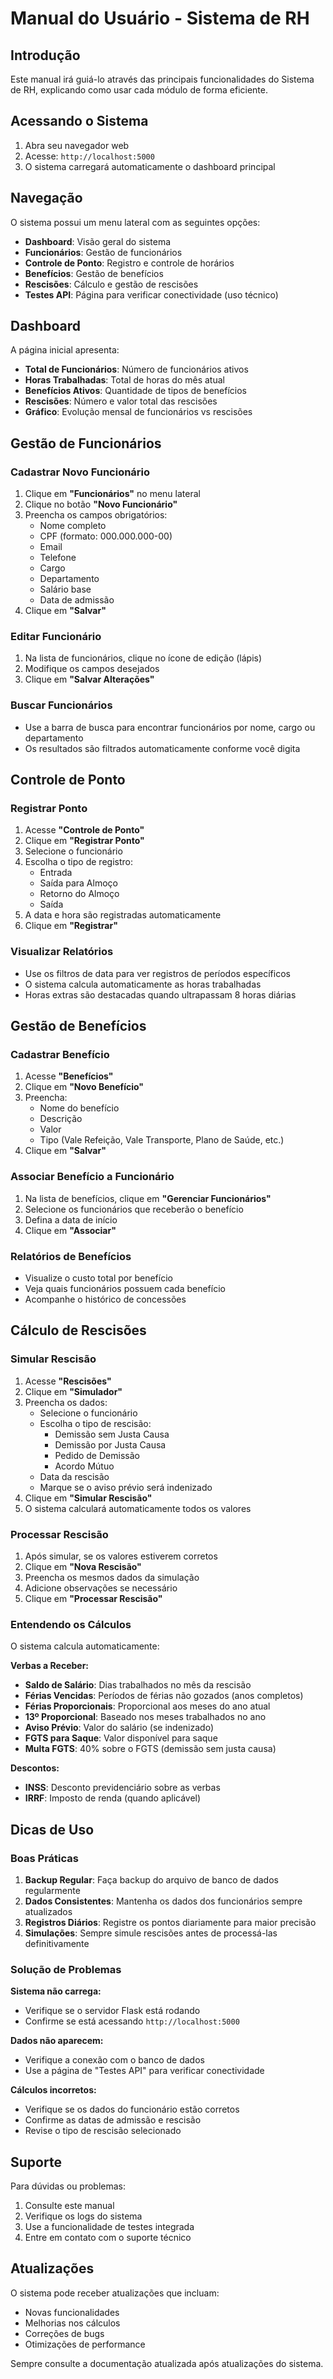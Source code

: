 # Manual do Usuário - Sistema de RH

## Introdução

Este manual irá guiá-lo através das principais funcionalidades do Sistema de RH, explicando como usar cada módulo de forma eficiente.

## Acessando o Sistema

1. Abra seu navegador web
2. Acesse: `http://localhost:5000`
3. O sistema carregará automaticamente o dashboard principal

## Navegação

O sistema possui um menu lateral com as seguintes opções:
- **Dashboard**: Visão geral do sistema
- **Funcionários**: Gestão de funcionários
- **Controle de Ponto**: Registro e controle de horários
- **Benefícios**: Gestão de benefícios
- **Rescisões**: Cálculo e gestão de rescisões
- **Testes API**: Página para verificar conectividade (uso técnico)

## Dashboard

A página inicial apresenta:
- **Total de Funcionários**: Número de funcionários ativos
- **Horas Trabalhadas**: Total de horas do mês atual
- **Benefícios Ativos**: Quantidade de tipos de benefícios
- **Rescisões**: Número e valor total das rescisões
- **Gráfico**: Evolução mensal de funcionários vs rescisões

## Gestão de Funcionários

### Cadastrar Novo Funcionário

1. Clique em **"Funcionários"** no menu lateral
2. Clique no botão **"Novo Funcionário"**
3. Preencha os campos obrigatórios:
   - Nome completo
   - CPF (formato: 000.000.000-00)
   - Email
   - Telefone
   - Cargo
   - Departamento
   - Salário base
   - Data de admissão
4. Clique em **"Salvar"**

### Editar Funcionário

1. Na lista de funcionários, clique no ícone de edição (lápis)
2. Modifique os campos desejados
3. Clique em **"Salvar Alterações"**

### Buscar Funcionários

- Use a barra de busca para encontrar funcionários por nome, cargo ou departamento
- Os resultados são filtrados automaticamente conforme você digita

## Controle de Ponto

### Registrar Ponto

1. Acesse **"Controle de Ponto"**
2. Clique em **"Registrar Ponto"**
3. Selecione o funcionário
4. Escolha o tipo de registro:
   - Entrada
   - Saída para Almoço
   - Retorno do Almoço
   - Saída
5. A data e hora são registradas automaticamente
6. Clique em **"Registrar"**

### Visualizar Relatórios

- Use os filtros de data para ver registros de períodos específicos
- O sistema calcula automaticamente as horas trabalhadas
- Horas extras são destacadas quando ultrapassam 8 horas diárias

## Gestão de Benefícios

### Cadastrar Benefício

1. Acesse **"Benefícios"**
2. Clique em **"Novo Benefício"**
3. Preencha:
   - Nome do benefício
   - Descrição
   - Valor
   - Tipo (Vale Refeição, Vale Transporte, Plano de Saúde, etc.)
4. Clique em **"Salvar"**

### Associar Benefício a Funcionário

1. Na lista de benefícios, clique em **"Gerenciar Funcionários"**
2. Selecione os funcionários que receberão o benefício
3. Defina a data de início
4. Clique em **"Associar"**

### Relatórios de Benefícios

- Visualize o custo total por benefício
- Veja quais funcionários possuem cada benefício
- Acompanhe o histórico de concessões

## Cálculo de Rescisões

### Simular Rescisão

1. Acesse **"Rescisões"**
2. Clique em **"Simulador"**
3. Preencha os dados:
   - Selecione o funcionário
   - Escolha o tipo de rescisão:
     - Demissão sem Justa Causa
     - Demissão por Justa Causa
     - Pedido de Demissão
     - Acordo Mútuo
   - Data da rescisão
   - Marque se o aviso prévio será indenizado
4. Clique em **"Simular Rescisão"**
5. O sistema calculará automaticamente todos os valores

### Processar Rescisão

1. Após simular, se os valores estiverem corretos
2. Clique em **"Nova Rescisão"**
3. Preencha os mesmos dados da simulação
4. Adicione observações se necessário
5. Clique em **"Processar Rescisão"**

### Entendendo os Cálculos

O sistema calcula automaticamente:

**Verbas a Receber:**
- **Saldo de Salário**: Dias trabalhados no mês da rescisão
- **Férias Vencidas**: Períodos de férias não gozados (anos completos)
- **Férias Proporcionais**: Proporcional aos meses do ano atual
- **13º Proporcional**: Baseado nos meses trabalhados no ano
- **Aviso Prévio**: Valor do salário (se indenizado)
- **FGTS para Saque**: Valor disponível para saque
- **Multa FGTS**: 40% sobre o FGTS (demissão sem justa causa)

**Descontos:**
- **INSS**: Desconto previdenciário sobre as verbas
- **IRRF**: Imposto de renda (quando aplicável)

## Dicas de Uso

### Boas Práticas

1. **Backup Regular**: Faça backup do arquivo de banco de dados regularmente
2. **Dados Consistentes**: Mantenha os dados dos funcionários sempre atualizados
3. **Registros Diários**: Registre os pontos diariamente para maior precisão
4. **Simulações**: Sempre simule rescisões antes de processá-las definitivamente

### Solução de Problemas

**Sistema não carrega:**
- Verifique se o servidor Flask está rodando
- Confirme se está acessando `http://localhost:5000`

**Dados não aparecem:**
- Verifique a conexão com o banco de dados
- Use a página de "Testes API" para verificar conectividade

**Cálculos incorretos:**
- Verifique se os dados do funcionário estão corretos
- Confirme as datas de admissão e rescisão
- Revise o tipo de rescisão selecionado

## Suporte

Para dúvidas ou problemas:
1. Consulte este manual
2. Verifique os logs do sistema
3. Use a funcionalidade de testes integrada
4. Entre em contato com o suporte técnico

## Atualizações

O sistema pode receber atualizações que incluam:
- Novas funcionalidades
- Melhorias nos cálculos
- Correções de bugs
- Otimizações de performance

Sempre consulte a documentação atualizada após atualizações do sistema.

